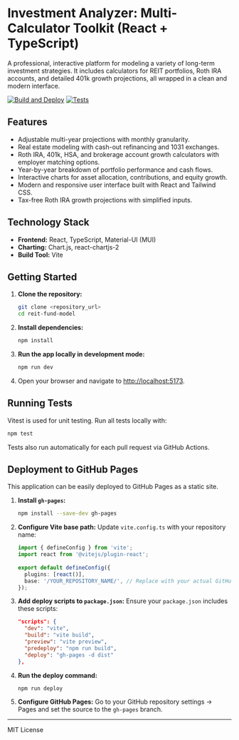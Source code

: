 # Investment Analyzer: Multi-Calculator Toolkit (React + TypeScript)

A professional, interactive platform for modeling a variety of long-term investment strategies. It includes calculators for REIT portfolios, Roth IRA accounts, and detailed 401k growth projections, all wrapped in a clean and modern interface.

[![Build and Deploy](https://github.com/mmostagirbhuiyan/multi-fund-model/actions/workflows/deploy.yml/badge.svg)](https://github.com/mmostagirbhuiyan/multi-fund-model/actions/workflows/deploy.yml)
[![Tests](https://github.com/mmostagirbhuiyan/multi-fund-model/actions/workflows/test.yml/badge.svg)](https://github.com/mmostagirbhuiyan/multi-fund-model/actions/workflows/test.yml)

## Features
- Adjustable multi-year projections with monthly granularity.
- Real estate modeling with cash-out refinancing and 1031 exchanges.
- Roth IRA, 401k, HSA, and brokerage account growth calculators with employer matching options.
- Year-by-year breakdown of portfolio performance and cash flows.
- Interactive charts for asset allocation, contributions, and equity growth.
- Modern and responsive user interface built with React and Tailwind CSS.
- Tax-free Roth IRA growth projections with simplified inputs.

## Technology Stack
- **Frontend:** React, TypeScript, Material-UI (MUI)
- **Charting:** Chart.js, react-chartjs-2
- **Build Tool:** Vite

## Getting Started

1. **Clone the repository:**
   ```bash
   git clone <repository_url>
   cd reit-fund-model
   ```
2. **Install dependencies:**
   ```bash
   npm install
   ```
3. **Run the app locally in development mode:**
   ```bash
   npm run dev
   ```
4. Open your browser and navigate to [http://localhost:5173](http://localhost:5173).

## Running Tests

Vitest is used for unit testing. Run all tests locally with:
```bash
npm test
```
Tests also run automatically for each pull request via GitHub Actions.

## Deployment to GitHub Pages

This application can be easily deployed to GitHub Pages as a static site.

1. **Install `gh-pages`:**
   ```bash
   npm install --save-dev gh-pages
   ```
2. **Configure Vite base path:**
   Update `vite.config.ts` with your repository name:
   ```typescript
   import { defineConfig } from 'vite';
   import react from '@vitejs/plugin-react';
    
   export default defineConfig({
     plugins: [react()],
     base: '/YOUR_REPOSITORY_NAME/', // Replace with your actual GitHub repository name
   });
   ```
3. **Add deploy scripts to `package.json`:**
   Ensure your `package.json` includes these scripts:
   ```json
   "scripts": {
     "dev": "vite",
     "build": "vite build",
     "preview": "vite preview",
     "predeploy": "npm run build",
     "deploy": "gh-pages -d dist"
   },
   ```
4. **Run the deploy command:**
   ```bash
   npm run deploy
   ```
5. **Configure GitHub Pages:**
   Go to your GitHub repository settings -> Pages and set the source to the `gh-pages` branch.

---

MIT License 
